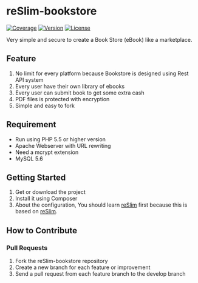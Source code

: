 reSlim-bookstore
=======
[![Coverage](https://img.shields.io/badge/coverage-100%25-green.svg)](https://github.com/aalfiann/reSlim-bookstore)
[![Version](https://img.shields.io/badge/stable-1.0.0-green.svg)](https://github.com/aalfiann/reSlim-bookstore)
[![License](https://img.shields.io/badge/license-MIT-blue.svg)](https://github.com/aalfiann/reSlim-bookstore/blob/master/license.md)

Very simple and secure to create a Book Store (eBook) like a marketplace.

Feature
---------
1. No limit for every platform because Bookstore is designed using Rest API system
2. Every user have their own library of ebooks
3. Every user can submit book to get some extra cash
4. PDF files is protected with encryption
5. Simple and easy to fork

Requirement
-----
- Run using PHP 5.5 or higher version
- Apache Webserver with URL rewriting
- Need a mcrypt extension
- MySQL 5.6

Getting Started
---
1. Get or download the project
2. Install it using Composer
3. About the configuration, You should learn [reSlim](https://github.com/aalfiann/reSlim) first because this is based on [reSlim](https://github.com/aalfiann/reSlim).

How to Contribute
-----------------
### Pull Requests

1. Fork the reSlim-bookstore repository
2. Create a new branch for each feature or improvement
3. Send a pull request from each feature branch to the develop branch